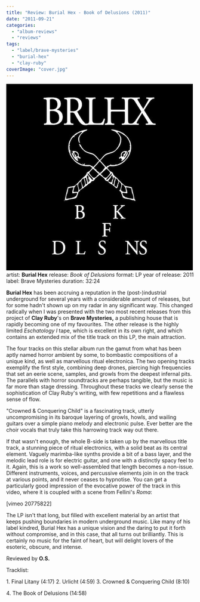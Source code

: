 ```yaml
---
title: "Review: Burial Hex - Book of Delusions (2011)"
date: "2011-09-21"
categories: 
  - "album-reviews"
  - "reviews"
tags: 
  - "label/brave-mysteries"
  - "burial-hex"
  - "clay-ruby"
coverImage: "cover.jpg"
---
```


[![](images/cover.jpg "burialhex_bod")](http://www.eveningoflight.nl/wordpress/wp-content/uploads/2011/09/cover.jpg)artist: **Burial Hex** release: _Book of Delusions_ format: LP year of release: 2011 label: Brave Mysteries duration: 32:24

**Burial Hex** has been accruing a reputation in the (post-)industrial underground for several years with a considerable amount of releases, but for some hadn't shown up on my radar in any significant way. This changed radically when I was presented with the two most recent releases from this project of **Clay Ruby**'s on **Brave Mysteries,** a publishing house that is rapidly becoming one of my favourites. The other release is the highly limited _Eschatology I_ tape, which is excellent in its own right, and which contains an extended mix of the title track on this LP, the main attraction.

The four tracks on this stellar album run the gamut from what has been aptly named horror ambient by some, to bombastic compositions of a unique kind, as well as marvellous ritual electronica. The two opening tracks exemplify the first style, combining deep drones, piercing high frequencies that set an eerie scene, samples, and growls from the deepest infernal pits. The parallels with horror soundtracks are perhaps tangible, but the music is far more than stage dressing. Throughout these tracks we clearly sense the sophistication of Clay Ruby's writing, with few repetitions and a flawless sense of flow.

"Crowned & Conquering Child" is a fascinating track, utterly uncompromising in its baroque layering of growls, howls, and wailing guitars over a simple piano melody and electronic pulse. Ever better are the choir vocals that truly take this harrowing track way out there.

If that wasn't enough, the whole B-side is taken up by the marvellous title track, a stunning piece of ritual electronics, with a solid beat as its central element. Vaguely marimba-like synths provide a bit of a bass layer, and the melodic lead role is for electric guitar, and one with a distinctly spacy feel to it. Again, this is a work so well-assembled that length becomes a non-issue. Different instruments, voices, and percussive elements join in on the track at various points, and it never ceases to hypnotise. You can get a particularly good impression of the evocative power of the track in this video, where it is coupled with a scene from Fellini's _Roma_:

\[vimeo 20775822\]

The LP isn't that long, but filled with excellent material by an artist that keeps pushing boundaries in modern underground music. Like many of his label kindred, Burial Hex has a unique vision and the daring to put it forth without compromise, and in this case, that all turns out brilliantly. This is certainly no music for the faint of heart, but will delight lovers of the esoteric, obscure, and intense.

Reviewed by **O.S.**

Tracklist:

1\. Final Litany (4:17) 2. Urlicht (4:59) 3. Crowned & Conquering Child (8:10)

4\. The Book of Delusions (14:58)
